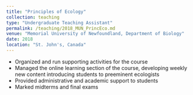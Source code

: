 ```yaml
---
title: "Principles of Ecology"
collection: teaching
type: "Undergraduate Teaching Assistant"
permalink: /teaching/2018_MUN_PrincEco.md
venue: "Memorial University of Newfoundland, Department of Biology"
date: 2018
location: "St. John's, Canada"
---
```


- Organized and run supporting activities for the course
- Managed the online learning section of the course, developing weekly new content introducing students to preeminent ecologists
- Provided administrative and academic support to students
- Marked midterms and final exams
